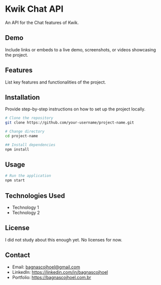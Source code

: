 # Kwik Chat API

An API for the Chat features of Kwik.

## Demo

Include links or embeds to a live demo, screenshots, or videos showcasing the project.

## Features

List key features and functionalities of the project.

## Installation

Provide step-by-step instructions on how to set up the project locally.

```bash
# Clone the repository
git clone https://github.com/your-username/project-name.git

# Change directory
cd project-name

## Install dependencies
npm install
```

## Usage

```bash
# Run the application
npm start
```

## Technologies Used

- Technology 1
- Technology 2

## License

I did not study about this enough yet. No licenses for now.

## Contact

- Email: bagnascojhoel@gmail.com
- LinkedIn: https://linkedin.com/in/bagnascojhoel
- Portfolio: https://bagnascojhoel.com.br
